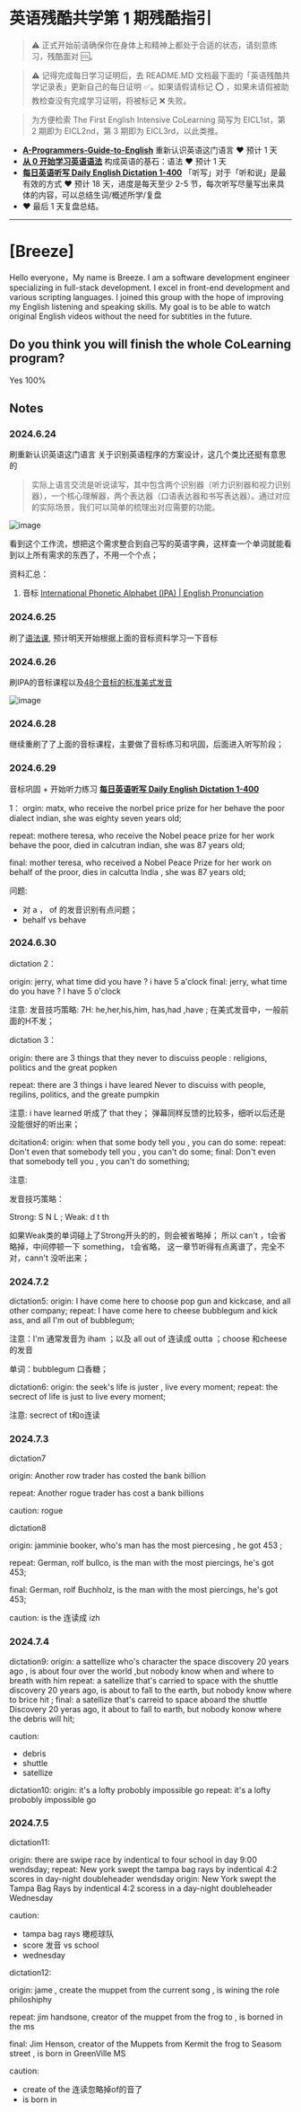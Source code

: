 # 英语残酷共学第 1 期残酷指引

> ⚠️ 正式开始前请确保你在身体上和精神上都处于合适的状态，请刻意练习，残酷面对 🆒。

> ⚠️ 记得完成每日学习证明后，去 README.MD 文档最下面的「英语残酷共学记录表」更新自己的每日证明 ✅。如果请假请标记 ⭕️ ，如果未请假被助教检查没有完成学习证明，将被标记 ❌ 失败。

> 为方便检索 The First English Intensive CoLearning 简写为 EICL1st，第 2 期即为 EICL2nd，第 3 期即为 EICL3rd，以此类推。

- [**A-Programmers-Guide-to-English**](https://github.com/yujiangshui/A-Programmers-Guide-to-English) 重新认识英语这门语言 ❤️ 预计 1 天
- [**从 0 开始学习英语语法**](https://hzpt-inet-club.github.io/english-note/) 构成英语的基石：语法 ❤️ 预计 1 天
- [**每日英语听写 Daily English Dictation 1-400**](https://www.bilibili.com/video/BV1U7411a7xG?p=3&vd_source=bc0666711d2280c24d54945ab9c11146) 「听写」对于「听和说」是最有效的方式 ❤️ 预计 18 天，进度是每天至少 2-5 节，每次听写尽量写出来具体的内容，可以总结生词/概述所学/复盘
- ❤️ 最后 1 天复盘总结。

---

# [Breeze]
Hello everyone，My name is Breeze. I am a software development engineer specializing in full-stack development. I excel in front-end development and various scripting languages. I joined this group with the hope of improving my English listening and speaking skills. My goal is to be able to watch original English videos without the need for subtitles in the future.



## Do you think you will finish the whole CoLearning program?
Yes 100%

## Notes
### 2024.6.24
刷重新认识英语这门语言
关于识别英语程序的方案设计，这几个类比还挺有意思的
> 实际上语言交流是听说读写，其中包含两个识别器（听力识别器和视力识别器），一个核心理解器，两个表达器（口语表达器和书写表达器）。通过对应的实际场景，我们可以简单的梳理出对应需要的功能。


![image](https://github.com/IntensiveCoLearning/english/assets/25242467/ad637378-ca33-42b5-aced-bec563cbbb28)

看到这个工作流，想把这个需求整合到自己写的英语字典，这样查一个单词就能看到以上所有需求的东西了，不用一个个点；

资料汇总：
1. 音标 [International Phonetic Alphabet (IPA) | English Pronunciation](https://www.youtube.com/watch?v=o8KppNXfx2k)

### 2024.6.25

刷了[语法课](https://hzpt-inet-club.github.io/english-note/guide/grammar.html), 预计明天开始根据上面的音标资料学习一下音标

### 2024.6.26
刷IPA的音标课程以及[48个音标的标准美式发音](https://www.youtube.com/watch?v=Pev_WNYRfZo)

![image](https://github.com/IntensiveCoLearning/english/assets/25242467/61580fbd-1872-411f-955c-102b3ffe6c99)


### 2024.6.28
继续重刷了了上面的音标课程，主要做了音标练习和巩固，后面进入听写阶段；

### 2024.6.29
音标巩固 + 开始听力练习
[**每日英语听写 Daily English Dictation 1-400**](https://www.bilibili.com/video/BV1U7411a7xG?p=3&vd_source=bc0666711d2280c24d54945ab9c11146)

1：
orgin: matx,  who receive the norbel price prize  for her behave the poor dialect indian,  she was eighty seven years old;

repeat: mothere teresa, who receive the Nobel peace prize for her work behave the poor, died in calcutran indian, she was 87 years old;


final: mother teresa, who received a Nobel Peace Prize for her work on behalf of the proor, dies in calcutta India , she was 87 years old;


问题: 
- 对 a ， of 的发音识别有点问题；
- behalf vs behave

### 2024.6.30
dictation 2：

origin: jerry, what time did you have ? i have 5 a'clock
final: jerry, what time do you have ? I have 5 o'clock

注意: 发音技巧策略: 7H: he,her,his,him, has,had ,have ; 在美式发音中，一般前面的H不发；

dictation 3：

origin: there are 3 things that they never to discuiss people : religions, politics and the great popken

repeat: there are 3 things i have leared Never to discuiss with people, regilins, politics, and the greate pumpkin

注意:  i have learned 听成了 that they； 弹幕同样反馈的比较多，细听以后还是没能很好的听出来；

dcitation4:
origin: when that some body tell you , you can do some:
repeat: Don't even that somebody tell you , you can't do some;
final: Don't even that somebody tell you , you can't do something;

注意:

发音技巧策略：

Strong: S N L ;
Weak: d t th

如果Weak类的单词碰上了Strong开头的的，则会被省略掉；
所以 can't  ，t会省略掉，中间停顿一下
something， t会省略，
这一章节听得有点离谱了，完全不对，cann't 没听出来；

### 2024.7.2

dictation5:
origin: I have come here to choose pop gun and kickcase, and all other company;
repeat: I have come here to cheese bubblegum and kick ass, and all I'm out of bubblegum;


注意：I'm 通常发音为 iham ；以及 all out of  连读成 outta ；choose 和cheese 的发音

单词：bubblegum 口香糖；

dictation6:
origin: the seek's life is juster , live every moment;
repeat: the secrect of life is just to live every moment;

注意: secrect of  t和o连读


### 2024.7.3

dictation7 

origin: Another row trader has costed the bank billion

repeat: Another rogue trader has cost a bank billions

caution: rogue


dictation8

origin: jamminie booker, who's man has the most piercesing , he got 453 ;

repeat: German, rolf bullco, is the man with the most piercings, he's got 453;

final: German, rolf Buchholz, is the man with the most piercings, he's got 453;

caution: is the 连读成 izh


### 2024.7.4

dictation9:
origin: a sattellize who's character the space discovery 20 years ago , is about four over the world ,but nobody know when and where to breath with him
repeat: a satellize that's carried to space with the shuttle discovery 20 years ago, is about to fall to the earth, but nobody know where to brice hit ;
final: a satellize that's carreid to space aboard  the shuttle Discovery 20 yeras ago, it about to fall to earth, but nobody konow where the debris will hit;

caution: 
- debris
- shuttle
- satellize


dictation10:
origin: it's a lofty probobly impossible go
repeat: it's a lofty probobly impossible go
 

 ### 2024.7.5

dictation11:

origin: there are swipe race by indentical to four school in day 9:00 wendsday;
repeat: New york swept the tampa bag rays by indentical 4:2 scores in day-night doubleheader wendsday
origin:  New York swept the Tampa Bag Rays by indentical 4:2 scoress in a day-night doubleheader Wednesday


caution:
- tampa bag rays 橄榄球队
- score 发音 vs school 
- wednesday


dictation12:

origin: jame , create the muppet from the current song , is wining the role philoshiphy

repeat: jim handsone, creator of the muppet from the frog  to  , is borned in the ms 

final: Jim Henson, creator of the Muppets from Kermit the frog to Seasom street , is born in GreenVille MS


caution:
- create of the 连读忽略掉of的音了  
- is born in 



 
